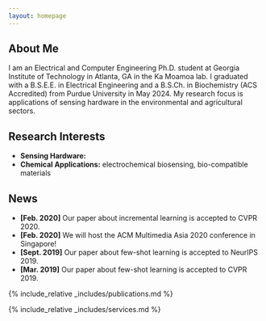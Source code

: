 ```yaml
---
layout: homepage
---
```


## About Me

I am an Electrical and Computer Engineering Ph.D. student at Georgia Institute of Technology in Atlanta, GA in the Ka Moamoa lab. I graduated with a B.S.E.E. in Electrical Engineering and a B.S.Ch. in Biochemistry (ACS Accredited) from Purdue University in May 2024. My research focus is applications of sensing hardware in the environmental and agricultural sectors. 

## Research Interests

- **Sensing Hardware:** 
- **Chemical Applications:** electrochemical biosensing, bio-compatible materials

## News

- **[Feb. 2020]** Our paper about incremental learning is accepted to CVPR 2020.
- **[Feb. 2020]** We will host the ACM Multimedia Asia 2020 conference in Singapore!
- **[Sept. 2019]** Our paper about few-shot learning is accepted to NeurIPS 2019.
- **[Mar. 2019]** Our paper about few-shot learning is accepted to CVPR 2019.

{% include_relative _includes/publications.md %}

{% include_relative _includes/services.md %}
